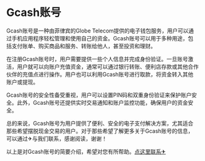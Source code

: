 # Gcash账号

Gcash账号是一种由菲律宾的Globe Telecom提供的电子钱包服务，用户可以通过手机应用程序轻松管理和使用自己的资金。Gcash账号可以用于多种用途，包括支付账单、购买商品和服务、转账给他人，甚至投资和理财。

在注册Gcash账号时，用户需要提供一些个人信息并完成身份验证。一旦账号激活，用户就可以向账户充值资金，通常可以通过银行转账、便利店存款或其他合作伙伴的充值点进行操作。用户也可以利用Gcash账号进行取款，将资金转入其他账户或提现。

Gcash账号的安全性备受重视，用户可以设置PIN码和双重身份验证来保护账户安全。此外，Gcash账号还提供实时交易通知和账户监控功能，确保用户的资金安全。

总的来说，Gcash账号为用户提供了便利、安全的电子支付解决方案，尤其适合那些希望摆脱现金交易的用户。对于那些希望了解更多关于Gcash账号的信息，可以通过✈与我们联系，感谢阅读，谢谢！

以上是对Gcash账号的简要介绍，希望对您有所帮助。[点这里联系✈](https://t.me/pt99bot)